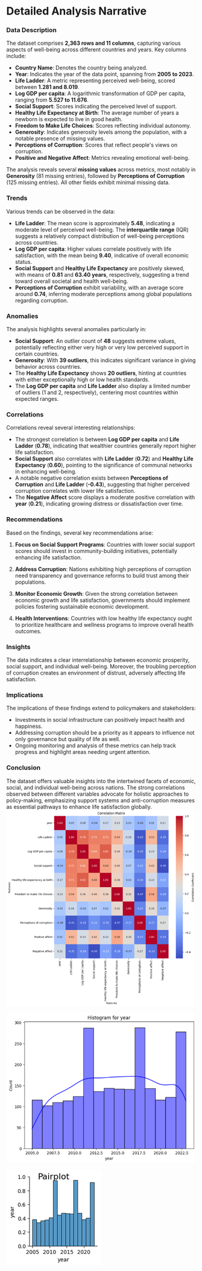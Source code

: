 # Detailed Analysis Narrative

### Data Description
The dataset comprises **2,363 rows and 11 columns**, capturing various aspects of well-being across different countries and years. Key columns include:

- **Country Name**: Denotes the country being analyzed.
- **Year**: Indicates the year of the data point, spanning from **2005 to 2023**.
- **Life Ladder**: A metric representing perceived well-being, scored between **1.281 and 8.019**.
- **Log GDP per capita**: A logarithmic transformation of GDP per capita, ranging from **5.527 to 11.676**.
- **Social Support**: Scores indicating the perceived level of support.
- **Healthy Life Expectancy at Birth**: The average number of years a newborn is expected to live in good health.
- **Freedom to Make Life Choices**: Scores reflecting individual autonomy.
- **Generosity**: Indicates generosity levels among the population, with a notable presence of missing values.
- **Perceptions of Corruption**: Scores that reflect people's views on corruption.
- **Positive and Negative Affect**: Metrics revealing emotional well-being.

The analysis reveals several **missing values** across metrics, most notably in **Generosity** (81 missing entries), followed by **Perceptions of Corruption** (125 missing entries). All other fields exhibit minimal missing data.

### Trends
Various trends can be observed in the data:

- **Life Ladder**: The mean score is approximately **5.48**, indicating a moderate level of perceived well-being. The **interquartile range** (IQR) suggests a relatively compact distribution of well-being perceptions across countries.
- **Log GDP per capita**: Higher values correlate positively with life satisfaction, with the mean being **9.40**, indicative of overall economic status.
- **Social Support** and **Healthy Life Expectancy** are positively skewed, with means of **0.81** and **63.40 years**, respectively, suggesting a trend toward overall societal and health well-being.
- **Perceptions of Corruption** exhibit variability, with an average score around **0.74**, inferring moderate perceptions among global populations regarding corruption.

### Anomalies
The analysis highlights several anomalies particularly in:

- **Social Support**: An outlier count of **48** suggests extreme values, potentially reflecting either very high or very low perceived support in certain countries.
- **Generosity**: With **39 outliers**, this indicates significant variance in giving behavior across countries.
- The **Healthy Life Expectancy** shows **20 outliers**, hinting at countries with either exceptionally high or low health standards.
- The **Log GDP per capita** and **Life Ladder** also display a limited number of outliers (1 and 2, respectively), centering most countries within expected ranges.

### Correlations
Correlations reveal several interesting relationships:

- The strongest correlation is between **Log GDP per capita** and **Life Ladder** (**0.78**), indicating that wealthier countries generally report higher life satisfaction.
- **Social Support** also correlates with **Life Ladder** (**0.72**) and **Healthy Life Expectancy** (**0.60**), pointing to the significance of communal networks in enhancing well-being.
- A notable negative correlation exists between **Perceptions of Corruption** and **Life Ladder** (**-0.43**), suggesting that higher perceived corruption correlates with lower life satisfaction.
- The **Negative Affect** score displays a moderate positive correlation with **year** (**0.21**), indicating growing distress or dissatisfaction over time.

### Recommendations
Based on the findings, several key recommendations arise:

1. **Focus on Social Support Programs**: Countries with lower social support scores should invest in community-building initiatives, potentially enhancing life satisfaction.
   
2. **Address Corruption**: Nations exhibiting high perceptions of corruption need transparency and governance reforms to build trust among their populations.

3. **Monitor Economic Growth**: Given the strong correlation between economic growth and life satisfaction, governments should implement policies fostering sustainable economic development.

4. **Health Interventions**: Countries with low healthy life expectancy ought to prioritize healthcare and wellness programs to improve overall health outcomes.

### Insights
The data indicates a clear interrelationship between economic prosperity, social support, and individual well-being. Moreover, the troubling perception of corruption creates an environment of distrust, adversely affecting life satisfaction.

### Implications
The implications of these findings extend to policymakers and stakeholders:

- Investments in social infrastructure can positively impact health and happiness.
- Addressing corruption should be a priority as it appears to influence not only governance but quality of life as well.
- Ongoing monitoring and analysis of these metrics can help track progress and highlight areas needing urgent attention.

### Conclusion
The dataset offers valuable insights into the intertwined facets of economic, social, and individual well-being across nations. The strong correlations observed between different variables advocate for holistic approaches to policy-making, emphasizing support systems and anti-corruption measures as essential pathways to enhance life satisfaction globally.
![Chart](chart_correlation_matrix.png)

![Chart](chart_histogram_year.png)

![Chart](chart_pairplot.png)
